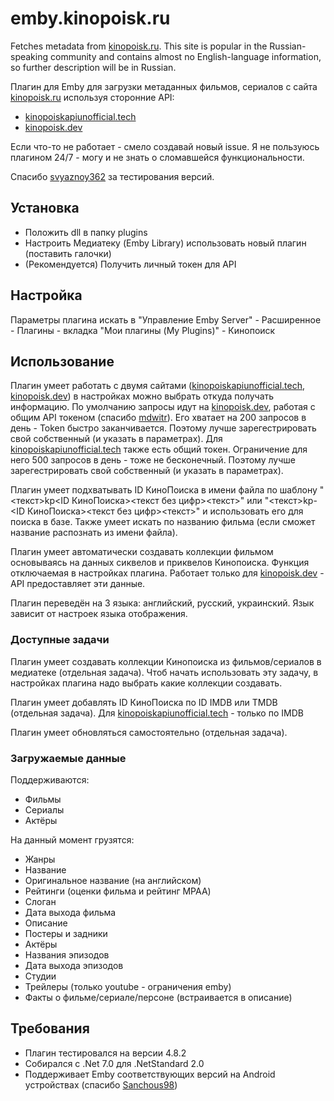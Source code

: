 # emby.kinopoisk.ru

Fetches metadata from [kinopoisk.ru](https://www.kinopoisk.ru). This site is popular in the Russian-speaking community and contains almost no English-language information, so further description will be in Russian.

Плагин для Emby для загрузки метаданных фильмов, сериалов с сайта [kinopoisk.ru](https://www.kinopoisk.ru) используя сторонние API:
- [kinopoiskapiunofficial.tech](https://kinopoiskapiunofficial.tech)
- [kinopoisk.dev](https://kinopoisk.dev)

Если что-то не работает - смело создавай новый issue. Я не пользуюсь плагином 24/7 - могу и не знать о сломавшейся функциональности.

Спасибо [svyaznoy362](https://github.com/svyaznoy362) за тестирования версий.

## Установка

* Положить dll в папку plugins
* Настроить Медиатеку (Emby Library) использовать новый плагин (поставить галочки)
* (Рекомендуется) Получить личный токен для API

## Настройка

Параметры плагина искать в "Управление Emby Server" - Расширенное - Плагины - вкладка "Мои плагины (My Plugins)" - Кинопоиск

## Использование

Плагин умеет работать с двумя сайтами ([kinopoiskapiunofficial.tech](https://kinopoiskapiunofficial.tech), [kinopoisk.dev](https://kinopoisk.dev)) в настройках можно выбрать откуда получать информацию. По умолчанию запросы идут на [kinopoisk.dev](https://kinopoisk.dev), работая с общим API токеном (спасибо [mdwitr](https://github.com/mdwitr0)). Его хватает на 200 запросов в день - Token быстро заканчивается. Поэтому лучше зарегестрировать свой собственный (и указать в параметрах). Для [kinopoiskapiunofficial.tech](https://kinopoiskapiunofficial.tech) также есть общий токен. Ограничение для него 500 запросов в день - тоже не бесконечный. Поэтому лучше зарегестрировать свой собственный (и указать в параметрах).

Плагин умеет подхватывать ID КиноПоиска в имени файла по шаблону "<текст>kp<ID КиноПоиска><текст без цифр><текст>" или "<текст>kp-<ID КиноПоиска><текст без цифр><текст>" и использовать его для поиска в базе. Также умеет искать по названию фильма (если сможет название распознать из имени файла).

Плагин умеет автоматически создавать коллекции фильмом основываясь на данных сиквелов и приквелов Кинопоиска. Функция отключаемая в настройках плагина. Работает только для [kinopoisk.dev](https://kinopoisk.dev) - API предоставляет эти данные.

Плагин переведён на 3 языка: английский, русский, украинский. Язык зависит от настроек языка отображения.

### Доступные задачи

Плагин умеет создавать коллекции Кинопоиска из фильмов/сериалов в медиатеке (отдельная задача). Чтоб начать использовать эту задачу, в настройках плагина надо выбрать какие коллекции создавать.

Плагин умеет добавлять ID КиноПоиска по ID IMDB или TMDB (отдельная задача).  Для [kinopoiskapiunofficial.tech](https://kinopoiskapiunofficial.tech) - только по IMDB

Плагин умеет обновляться самостоятельно (отдельная задача).

### Загружаемые данные
Поддерживаются:

- Фильмы
- Сериалы
- Актёры

На данный момент грузятся:

- Жанры
- Название
- Оригинальное название (на английском)
- Рейтинги (оценки фильма и рейтинг MPAA)
- Слоган
- Дата выхода фильма
- Описание
- Постеры и задники
- Актёры
- Названия эпизодов
- Дата выхода эпизодов
- Студии
- Трейлеры (только youtube - ограничения emby)
- Факты о фильме/сериале/персоне (встраивается в описание)

## Требования

* Плагин тестировался на версии 4.8.2
* Собирался c .Net 7.0 для .NetStandard 2.0
* Поддерживает Emby соответствующих версий на Android устройствах (спасибо [Sanchous98](https://github.com/Sanchous98))

